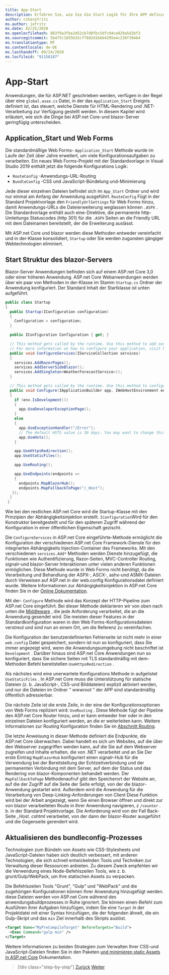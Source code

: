 ```yaml
---
title: App-Start
description: Erfahren Sie, wie Sie die Start Logik für Ihre APP definieren.
author: csharpfritz
ms.author: jefritz
ms.date: 02/25/2020
ms.openlocfilehash: 883f9a3fbe2d52cb7d0fbc5dfc94ce829a5d2bf3
ms.sourcegitcommit: 5b475c1855b32cf78d2d1bbb4295e4c236f39464
ms.translationtype: MT
ms.contentlocale: de-DE
ms.lasthandoff: 09/24/2020
ms.locfileid: "91158187"
---
```

# <a name="app-startup"></a>App-Start

Anwendungen, die für ASP.NET geschrieben werden, verfügen in der Regel über eine `global.asax.cs` Datei, in der das `Application_Start` Ereignis definiert ist, das steuert, welche Dienste für HTML-Rendering und .NET-Verarbeitung zur Verfügung gestellt werden. In diesem Kapitel wird erläutert, wie sich die Dinge bei ASP.net Core-und blazor-Server geringfügig unterscheiden.

## <a name="application_start-and-web-forms"></a>Application_Start und Web Forms

Die standardmäßige Web Forms- `Application_Start` Methode wurde im Laufe der Zeit über Jahre erweitert, um viele Konfigurationsaufgaben zu verarbeiten.  Ein neues Web Forms-Projekt mit der Standardvorlage in Visual Studio 2019 enthält jetzt die folgende Konfigurations Logik:

- `RouteConfig` -Anwendungs-URL-Routing
- `BundleConfig` -CSS und JavaScript-Bündelung und-Minimierung

Jede dieser einzelnen Dateien befindet sich im `App_Start` Ordner und wird nur einmal am Anfang der Anwendung ausgeführt.  `RouteConfig` Fügt in der Standard Projektvorlage den `FriendlyUrlSettings` für Web Forms hinzu, damit Anwendungs-URLs die Dateierweiterung weglassen können `.ASPX` .  Die Standardvorlage enthält auch eine-Direktive, die permanente http-Umleitungs Statuscodes (http 301) für die `.ASPX` Seiten an die Friendly URL mit dem Dateinamen bereitstellt, der die Erweiterung auslässt.

Mit ASP.net Core und blazor werden diese Methoden entweder vereinfacht und in der-Klasse konsolidiert, `Startup` oder Sie werden zugunsten gängiger Webtechnologien eliminiert.

## <a name="blazor-server-startup-structure"></a>Start Struktur des blazor-Servers

Blazor-Server Anwendungen befinden sich auf einem ASP.net Core 3,0 oder einer höheren Anwendung.  ASP.net Core Webanwendungen werden über ein paar von Methoden in der-Klasse im Stamm `Startup.cs` Ordner der Anwendung konfiguriert.  Der Standard Inhalt der Startklasse ist unten aufgeführt.

```csharp
public class Startup
{
  public Startup(IConfiguration configuration)
  {
    Configuration = configuration;
  }

  public IConfiguration Configuration { get; }

  // This method gets called by the runtime. Use this method to add services to the container.
  // For more information on how to configure your application, visit https://go.microsoft.com/fwlink/?LinkID=398940
  public void ConfigureServices(IServiceCollection services)
  {
    services.AddRazorPages();
    services.AddServerSideBlazor();
    services.AddSingleton<WeatherForecastService>();
  }

  // This method gets called by the runtime. Use this method to configure the HTTP request pipeline.
  public void Configure(IApplicationBuilder app, IWebHostEnvironment env)
  {
    if (env.IsDevelopment())
    {
      app.UseDeveloperExceptionPage();
    }
    else
    {
      app.UseExceptionHandler("/Error");
      // The default HSTS value is 30 days. You may want to change this for production scenarios, see https://aka.ms/aspnetcore-hsts.
      app.UseHsts();
    }

    app.UseHttpsRedirection();
    app.UseStaticFiles();

    app.UseRouting();

    app.UseEndpoints(endpoints =>
    {
      endpoints.MapBlazorHub();
      endpoints.MapFallbackToPage("/_Host");
   });
  }
 }
```

Wie bei den restlichen ASP.net Core wird die Startup-Klasse mit den Prinzipien der Abhängigkeitsinjektion erstellt.  `IConfiguration`Wird für den Konstruktor bereitgestellt und für den späteren Zugriff während der Konfiguration in einer öffentlichen Eigenschaft gezischt.

Die `ConfigureServices` in ASP.net Core eingeführte-Methode ermöglicht die Konfiguration der verschiedenen ASP.net Core Framework-Dienste für den integrierten Abhängigkeits Injection-Container des Frameworks.  Mit den verschiedenen `services.Add*` Methoden werden Dienste hinzugefügt, die Funktionen wie Authentifizierung, Razor-Seiten, MVC-Controller Routing, signalr-und blazor-Server Interaktionen unter vielen anderen Funktionen ermöglichen.  Diese Methode wurde in Web Forms nicht benötigt, da die Verarbeitung und Behandlung der ASPX-, ASCX-, ashx-und ASMX-Dateien durch Verweisen auf ASP.net in der web.config Konfigurationsdatei definiert wurde.  Weitere Informationen zur Abhängigkeitsinjektion in ASP.net Core finden Sie in der [Online Dokumentation](/aspnet/core/fundamentals/dependency-injection).

Mit der- `Configure` Methode wird das Konzept der HTTP-Pipeline zum ASP.net Core eingeführt.  Bei dieser Methode deklarieren wir von oben nach unten die [Middleware](middleware.md) , die jede Anforderung verarbeitet, die an die Anwendung gesendet wird. Die meisten dieser Features in der Standardkonfiguration waren in den Web Forms-Konfigurationsdateien verstreut und sind nun an einem Ort, um die Referenz zu vereinfachen.

Die Konfiguration der benutzerdefinierten Fehlerseite ist nicht mehr in einer `web.config` Datei gespeichert, sondern ist nun so konfiguriert, dass Sie immer angezeigt wird, wenn die Anwendungsumgebung nicht beschriftet ist `Development` .  Darüber hinaus sind ASP.net Core Anwendungen nun so konfiguriert, dass Sie sichere Seiten mit TLS standardmäßig mit dem-Methoden Befehl bereitstellen `UseHttpsRedirection` .

Als nächstes wird eine unerwartete Konfigurations Methode in aufgelistet `UseStaticFiles` .  In ASP.net Core muss die Unterstützung für statische Dateien (z. b. JavaScript-, CSS-und Bilddateien) explizit aktiviert werden, und nur die Dateien im Ordner " *wwwroot* " der APP sind standardmäßig öffentlich adressierbar.

Die nächste Zeile ist die erste Zeile, in der eine der Konfigurationsoptionen von Web Forms repliziert wird: `UseRouting` .  Diese Methode fügt der Pipeline den ASP.net Core Router hinzu, und er kann entweder hier oder in den einzelnen Dateien konfiguriert werden, an die er weiterleiten kann.  Weitere Informationen zur Routing Konfiguration finden Sie im [Abschnitt Routing](pages-routing-layouts.md).

Die letzte Anweisung in dieser Methode definiert die Endpunkte, die ASP.net Core überwachen.  Dabei handelt es sich um Websites, auf die über den Webserver zugegriffen werden kann, auf die Sie auf dem Webserver zugreifen und Inhalte erhalten, die von .NET verarbeitet und an Sie  Der erste Eintrag `MapBlazorHub` konfiguriert einen signalr-Hub für die Verwendung bei der Bereitstellung der Echtzeitverbindung und der permanenten Verbindung mit dem Server, auf dem der Status und das Rendering von blazor-Komponenten behandelt werden.  Der `MapFallbackToPage` Methodenaufruf gibt den Speicherort der Website an, auf die der Zugriff auf die Seite der Seite erfolgt, von der die blazor-Anwendung gestartet wird. Außerdem wird die Anwendung für die Verarbeitung von Deep-Linking-Anforderungen von Client  Diese Funktion wird bei der Arbeit angezeigt, wenn Sie einen Browser öffnen und direkt zur von blazor verarbeiteten Route in Ihrer Anwendung navigieren, z `/counter` . b. in der Standard Projektvorlage. Die Anforderung wird von der Fall Back-Seite *_Host. cshtml* verarbeitet, von der dann der blazor-Router ausgeführt und die Gegenseite gerendert wird.

## <a name="upgrading-the-bundleconfig-process"></a>Aktualisieren des bundleconfig-Prozesses

Technologien zum Bündeln von Assets wie CSS-Stylesheets und JavaScript-Dateien haben sich deutlich verbessert, mit anderen Technologien, die sich schnell entwickelnden Tools und Techniken zur Verwaltung dieser Ressourcen anbieten.  Zu diesem Zweck empfehlen wir die Verwendung eines Node-Befehlszeilen Tools, wie z. b. grunt/Gulp/WebPack, um Ihre statischen Assets zu verpacken.

Die Befehlszeilen Tools "Grunt", "Gulp" und "WebPack" und die zugehörigen Konfigurationen können Ihrer Anwendung hinzugefügt werden. diese Dateien werden von ASP.net Core während des anwendungsbuildprozesses in Ruhe ignoriert.  Sie können einen-Befehl zum Ausführen ihrer Aufgaben hinzufügen, indem Sie eine `Target` in der Projektdatei mit einer Syntax hinzufügen, die der folgenden ähnelt, die ein Gulp-Skript und das `min` Ziel innerhalb des Skripts auslöst.

```xml
<Target Name="MyPreCompileTarget" BeforeTargets="Build">
  <Exec Command="gulp min" />
</Target>
```

Weitere Informationen zu beiden Strategien zum Verwalten Ihrer CSS-und JavaScript-Dateien finden Sie in den Paketen [und minimieren static Assets in ASP.net Core](/aspnet/core/client-side/bundling-and-minification) Dokumentation.

>[!div class="step-by-step"]
>[Zurück](project-structure.md)
>[Weiter](components.md)
